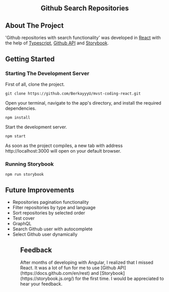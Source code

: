 <h2 align="center">Github Search Repositories</h2>

## About The Project

'Github repositories with search functionality' was developed in [React](https://reactjs.org/) with the help of [Typescript](https://www.typescriptlang.org/), [Github API](https://docs.github.com/en/rest) and [Storybook](https://storybook.js.org/).

## Getting Started

### Starting The Development Server

First of all, clone the project.

```
git clone https://github.com/BerkayyyU/mvst-coding-react.git
```

Open your terminal, navigate to the app's directory, and install the required dependencies.

```
npm install
```

Start the development server.

```
npm start
```

As soon as the project compiles, a new tab with address http://localhost:3000 will open on your default browser.

### Running Storybook

```
npm run storybook
```

## Future Improvements

<ul>
    <li>Repositories pagination functionality</li>
    <li>Filter repositories by type and language</li>
    <li>Sort repositories by selected order</li>
    <li>Test cover</li>
    <li>GraphQL</li>
    <li>Search Github user with autocomplete</li>
    <li>Select Github user dynamically</li>
<ul>

<h2 align="left">Feedback</h2>

<p align="left">After months of developing with Angular, I realized that I missed React. It was a lot of fun for me to use [Github API](https://docs.github.com/en/rest) and [Storybook](https://storybook.js.org/) for the first time. I would be appreciated to hear your feedback.</p>
